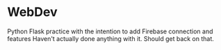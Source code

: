 # WebDev

Python Flask practice with the intention to add Firebase connection and features
Haven't actually done anything with it. Should get back on that.
